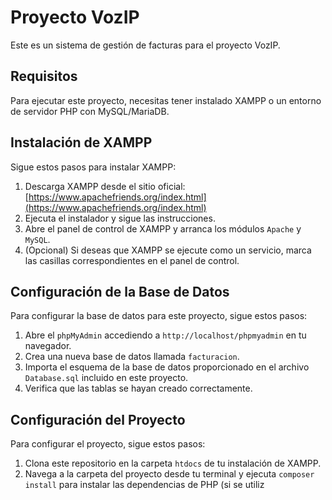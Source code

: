 # Proyecto VozIP

Este es un sistema de gestión de facturas para el proyecto VozIP.

## Requisitos

Para ejecutar este proyecto, necesitas tener instalado XAMPP o un entorno de servidor PHP con MySQL/MariaDB.

## Instalación de XAMPP

Sigue estos pasos para instalar XAMPP:

1. Descarga XAMPP desde el sitio oficial: [https://www.apachefriends.org/index.html](https://www.apachefriends.org/index.html)
2. Ejecuta el instalador y sigue las instrucciones.
3. Abre el panel de control de XAMPP y arranca los módulos `Apache` y `MySQL`.
4. (Opcional) Si deseas que XAMPP se ejecute como un servicio, marca las casillas correspondientes en el panel de control.

## Configuración de la Base de Datos

Para configurar la base de datos para este proyecto, sigue estos pasos:

1. Abre el `phpMyAdmin` accediendo a `http://localhost/phpmyadmin` en tu navegador.
2. Crea una nueva base de datos llamada `facturacion`.
3. Importa el esquema de la base de datos proporcionado en el archivo `Database.sql` incluido en este proyecto.
4. Verifica que las tablas se hayan creado correctamente.

## Configuración del Proyecto

Para configurar el proyecto, sigue estos pasos:

1. Clona este repositorio en la carpeta `htdocs` de tu instalación de XAMPP.
2. Navega a la carpeta del proyecto desde tu terminal y ejecuta `composer install` para instalar las dependencias de PHP (si se utiliz
